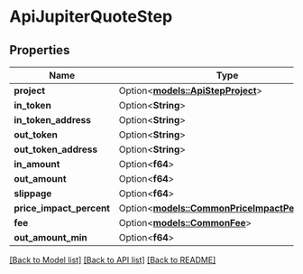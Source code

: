 # ApiJupiterQuoteStep

## Properties

Name | Type | Description | Notes
------------ | ------------- | ------------- | -------------
**project** | Option<[**models::ApiStepProject**](apiStepProject.md)> |  | [optional]
**in_token** | Option<**String**> |  | [optional]
**in_token_address** | Option<**String**> |  | [optional]
**out_token** | Option<**String**> |  | [optional]
**out_token_address** | Option<**String**> |  | [optional]
**in_amount** | Option<**f64**> |  | [optional]
**out_amount** | Option<**f64**> |  | [optional]
**slippage** | Option<**f64**> |  | [optional]
**price_impact_percent** | Option<[**models::CommonPriceImpactPercentV2**](commonPriceImpactPercentV2.md)> |  | [optional]
**fee** | Option<[**models::CommonFee**](commonFee.md)> |  | [optional]
**out_amount_min** | Option<**f64**> |  | [optional]

[[Back to Model list]](../README.md#documentation-for-models) [[Back to API list]](../README.md#documentation-for-api-endpoints) [[Back to README]](../README.md)


